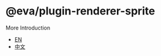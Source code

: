 
# @eva/plugin-renderer-sprite

More Introduction
- [EN](https://eva.js.org)
- [中文](https://eva-engine.gitee.io)
    